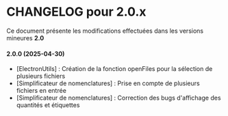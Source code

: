 CHANGELOG pour 2.0.x
===================

Ce document présente les modifications effectuées dans les versions mineures **2.0**

#### 2.0.0 (2025-04-30)
* [ElectronUtils] : Création de la fonction openFiles pour la sélection de plusieurs fichiers
* [Simplificateur de nomenclatures] : Prise en compte de plusieurs fichiers en entrée
* [Simplificateur de nomenclatures] : Correction des bugs d'affichage des quantités et étiquettes